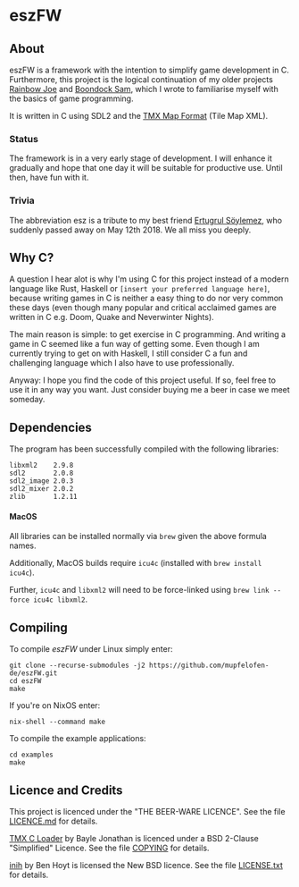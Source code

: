 # eszFW

## About

eszFW is a framework with the intention to simplify game development in
C.  Furthermore, this project is the logical continuation of my older
projects [Rainbow Joe](https://github.com/mupfelofen-de/rainbow-joe) and
[Boondock Sam](https://github.com/mupfelofen-de/boondock-sam), which I
wrote to familiarise myself with the basics of game programming.

It is written in C using SDL2 and the [TMX Map
Format](http://doc.mapeditor.org/en/stable/reference/tmx-map-format/)
(Tile Map XML).

### Status

The framework is in a very early stage of development.  I will enhance
it gradually and hope that one day it will be suitable for productive
use.  Until then, have fun with it.

### Trivia

The abbreviation esz is a tribute to my best friend [Ertugrul
Söylemez](https://github.com/esoeylemez), who suddenly passed away on
May 12th 2018.  We all miss you deeply.

## Why C?

A question I hear alot is why I'm using C for this project instead of a
modern language like Rust, Haskell or `[insert your preferred language
here]`, because writing games in C is neither a easy thing to do nor
very common these days (even though many popular and critical acclaimed
games are written in C e.g. Doom, Quake and Neverwinter Nights).

The main reason is simple: to get exercise in C programming.  And
writing a game in C seemed like a fun way of getting some.  Even though
I am currently trying to get on with Haskell, I still consider C a fun
and challenging language which I also have to use professionally.

Anyway: I hope you find the code of this project useful.  If so, feel
free to use it in any way you want. Just consider buying me a beer in
case we meet someday.

## Dependencies

The program has been successfully compiled with the following libraries:
```
libxml2    2.9.8
sdl2       2.0.8
sdl2_image 2.0.3
sdl2_mixer 2.0.2
zlib       1.2.11
```

#### MacOS

All libraries can be installed normally via `brew` given the above formula names.

Additionally, MacOS builds require `icu4c` (installed with `brew install icu4c`).

Further, `icu4c` and `libxml2` will need to be force-linked using
`brew link --force icu4c libxml2`.

## Compiling

To compile _eszFW_ under Linux simply enter:
```
git clone --recurse-submodules -j2 https://github.com/mupfelofen-de/eszFW.git
cd eszFW
make
```

If you're on NixOS enter:
```
nix-shell --command make
```

To compile the example applications:
```
cd examples
make
```

## Licence and Credits

This project is licenced under the "THE BEER-WARE LICENCE".  See the
file [LICENCE.md](LICENCE.md) for details.

[TMX C Loader](https://github.com/baylej/tmx/) by Bayle Jonathan is
licenced under a BSD 2-Clause "Simplified" Licence.  See the file
[COPYING](https://raw.githubusercontent.com/baylej/tmx/master/COPYING)
for details.

[inih](https://github.com/benhoyt/inih) by Ben Hoyt is licensed the New
BSD licence.  See the file
[LICENSE.txt](https://raw.githubusercontent.com/benhoyt/inih/master/LICENSE.txt)
for details.

